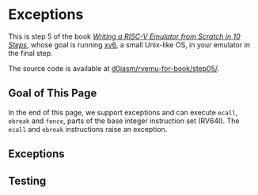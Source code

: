 # Exceptions

This is step 5 of the book [_Writing a RISC-V Emulator from Scratch in 10 Steps_](../), whose goal is running [xv6](https://github.com/mit-pdos/xv6-riscv), a small Unix-like OS, in your emulator in the final step.

The source code is available at [d0iasm/rvemu-for-book/step05/](https://github.com/d0iasm/rvemu-for-book/tree/master/step05).

## Goal of This Page

In the end of this page, we support exceptions and can execute `ecall`, `ebreak` and `fence`, parts of the base integer instruction set \(RV64I\). The `ecall` and `ebreak` instructions raise an exception.

## Exceptions

## Testing

